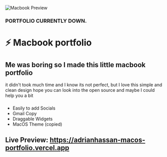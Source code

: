 ![Macbook Preview](https://github.com/adrian-on-github/portfolio-macOS-copy/blob/main/preview.png?raw=true)

### PORTFOLIO CURRENTLY DOWN.

### <h1>⚡ Macbook portfolio</h1>

 <h2>Me was boring so I made this little macbook portfolio</h2>

<div align="start"> it didn't took much time and I know its not perfect, but I love this simple and clean design
  hope you can look into the open source and maybe I could help you a bit

###

- Easily to add Socials
- Gmail Copy
- Draggable Widgets
- MacOS Theme (copied)
</div>

### <h2>Live Preview: https://adrianhassan-macos-portfolio.vercel.app</h2>
